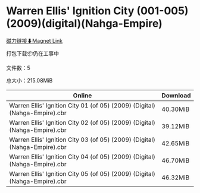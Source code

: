 # Warren Ellis' Ignition City (001-005)(2009)(digital)(Nahga-Empire)

[磁力链接⬇Magnet Link](magnet:?xt=urn:btih:2990cf1227b83ba3555b30bab9804bca3f1aab2f&dn=Warren%20Ellis%27%20Ignition%20City%20%28001-005%29%282009%29%28digital%29%28Nahga-Empire%29)

打包下载📦仍在工事中

文件数：5

总大小：215.08MiB

Online | Download
--- | ---
Warren Ellis' Ignition City 01 (of 05) (2009) (Digital) (Nahga-Empire).cbr | 40.30MiB
Warren Ellis' Ignition City 02 (of 05) (2009) (Digital) (Nahga-Empire).cbr | 39.12MiB
Warren Ellis' Ignition City 03 (of 05) (2009) (Digital) (Nahga-Empire).cbr | 42.65MiB
Warren Ellis' Ignition City 04 (of 05) (2009) (Digital) (Nahga-Empire).cbr | 46.70MiB
Warren Ellis' Ignition City 05 (of 05) (2009) (Digital) (Nahga-Empire).cbr | 46.32MiB